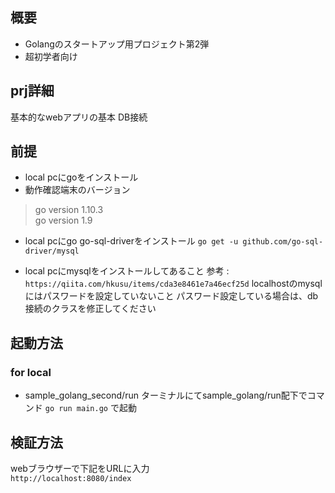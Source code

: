 ## 概要
- Golangのスタートアップ用プロジェクト第2弾
- 超初学者向け

## prj詳細
基本的なwebアプリの基本
DB接続

## 前提
- local pcにgoをインストール
- 動作確認端末のバージョン  
> go version 1.10.3  
> go version 1.9

- local pcにgo go-sql-driverをインストール
`go get -u github.com/go-sql-driver/mysql`

- local pcにmysqlをインストールしてあること
参考 : `https://qiita.com/hkusu/items/cda3e8461e7a46ecf25d`
localhostのmysqlにはパスワードを設定していないこと
パスワード設定している場合は、db接続のクラスを修正してください

## 起動方法
### for local
- sample_golang_second/run
ターミナルにてsample_golang/run配下でコマンド `go run main.go` で起動

## 検証方法
webブラウザーで下記をURLに入力  
`http://localhost:8080/index`